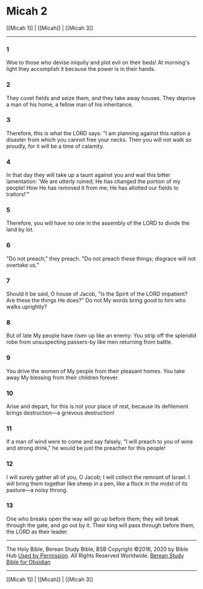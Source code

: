 # Micah 2

[[Micah 1]] | [[Micah]] | [[Micah 3]]

---

### 1
Woe to those who devise iniquity and plot evil on their beds! At morning's light they accomplish it because the power is in their hands.

### 2
They covet fields and seize them, and they take away houses. They deprive a man of his home, a fellow man of his inheritance.

### 3
Therefore, this is what the LORD says: "I am planning against this nation a disaster from which you cannot free your necks. Then you will not walk so proudly, for it will be a time of calamity.

### 4
In that day they will take up a taunt against you and wail this bitter lamentation: 'We are utterly ruined; He has changed the portion of my people! How He has removed it from me; He has allotted our fields to traitors!'"

### 5
Therefore, you will have no one in the assembly of the LORD to divide the land by lot.

### 6
"Do not preach," they preach. "Do not preach these things; disgrace will not overtake us."

### 7
Should it be said, O house of Jacob, "Is the Spirit of the LORD impatient? Are these the things He does?" Do not My words bring good to him who walks uprightly?

### 8
But of late My people have risen up like an enemy: You strip off the splendid robe from unsuspecting passers-by like men returning from battle.

### 9
You drive the women of My people from their pleasant homes. You take away My blessing from their children forever.

### 10
Arise and depart, for this is not your place of rest, because its defilement brings destruction—a grievous destruction!

### 11
If a man of wind were to come and say falsely, "I will preach to you of wine and strong drink," he would be just the preacher for this people!

### 12
I will surely gather all of you, O Jacob; I will collect the remnant of Israel. I will bring them together like sheep in a pen, like a flock in the midst of its pasture—a noisy throng.

### 13
One who breaks open the way will go up before them; they will break through the gate, and go out by it. Their king will pass through before them, the LORD as their leader.

---

The Holy Bible, Berean Study Bible, BSB
Copyright ©2016, 2020 by Bible Hub
[Used by Permission](https://berean.bible/terms.htm). All Rights Reserved Worldwide.
[Berean Study Bible for Obsidian](https://github.com/gapmiss/berean-study-bible-for-obsidian)

---

[[Micah 1]] | [[Micah]] | [[Micah 3]]

